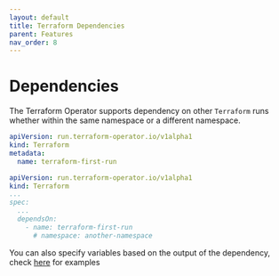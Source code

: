 ```yaml
---
layout: default
title: Terraform Dependencies
parent: Features
nav_order: 8
---
```


# Dependencies
The Terraform Operator supports dependency on other `Terraform` runs whether within the same namespace or a different namespace.

```yaml
apiVersion: run.terraform-operator.io/v1alpha1
kind: Terraform
metadata:
  name: terraform-first-run
```

```yaml
apiVersion: run.terraform-operator.io/v1alpha1
kind: Terraform
...
spec:
  ...
  dependsOn:
    - name: terraform-first-run
      # namespace: another-namespace
```

You can also specify variables based on the output of the dependency, check [here](https://rinswind.github.io/terraform-operator/features/3.variables/#Variables-from-a-dependency) for examples